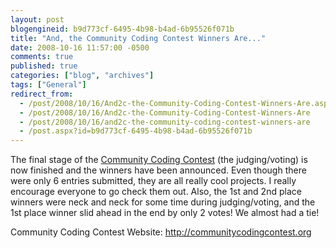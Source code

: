 ```yaml
---
layout: post
blogengineid: b9d773cf-6495-4b98-b4ad-6b95526f071b
title: "And, the Community Coding Contest Winners Are..."
date: 2008-10-16 11:57:00 -0500
comments: true
published: true
categories: ["blog", "archives"]
tags: ["General"]
redirect_from: 
  - /post/2008/10/16/And2c-the-Community-Coding-Contest-Winners-Are.aspx
  - /post/2008/10/16/And2c-the-Community-Coding-Contest-Winners-Are
  - /post/2008/10/16/and2c-the-community-coding-contest-winners-are
  - /post.aspx?id=b9d773cf-6495-4b98-b4ad-6b95526f071b
---
```

<!-- more -->


The final stage of the <a href="http://communitycodingcontest.org">Community Coding Contest</a> (the judging/voting) is now finished and the winners have been announced. Even though there were only 6 entries submitted, they are all really cool projects. I really encourage everyone to go check them out. Also, the 1st and 2nd place winners were neck and neck for some time during judging/voting, and the 1st place winner slid ahead in the end by only 2 votes! We almost had a tie! 



Community Coding Contest Website: <a href="http://communitycodingcontest.org" title="Community Coding Contest">http://communitycodingcontest.org</a>

